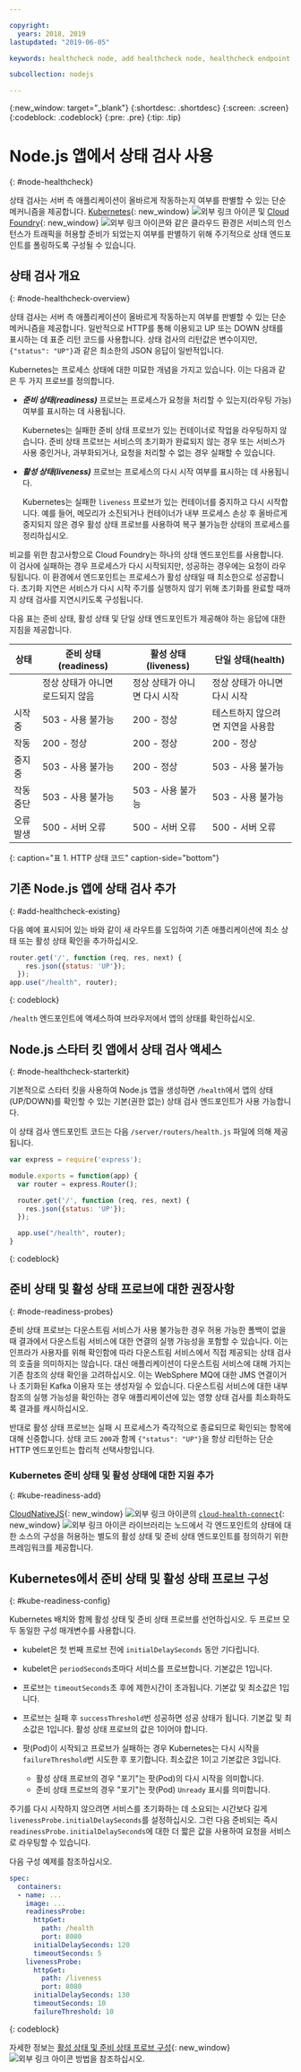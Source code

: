 ```yaml
---

copyright:
  years: 2018, 2019
lastupdated: "2019-06-05"

keywords: healthcheck node, add healthcheck node, healthcheck endpoint nodes, readiness node, liveness node, endpoint node, probes node, health check node

subcollection: nodejs

---
```


{:new_window: target="_blank"}
{:shortdesc: .shortdesc}
{:screen: .screen}
{:codeblock: .codeblock}
{:pre: .pre}
{:tip: .tip}

# Node.js 앱에서 상태 검사 사용
{: #node-healthcheck}

상태 검사는 서버 측 애플리케이션이 올바르게 작동하는지 여부를 판별할 수 있는 단순 메커니즘을 제공합니다. [Kubernetes](https://www.ibm.com/cloud/container-service){: new_window} ![외부 링크 아이콘](../icons/launch-glyph.svg "외부 링크 아이콘") 및 [Cloud Foundry](https://www.ibm.com/cloud/cloud-foundry){: new_window} ![외부 링크 아이콘](../icons/launch-glyph.svg "외부 링크 아이콘")와 같은 클라우드 환경은 서비스의 인스턴스가 트래픽을 허용할 준비가 되었는지 여부를 판별하기 위해 주기적으로 상태 엔드포인트를 폴링하도록 구성될 수 있습니다.

## 상태 검사 개요
{: #node-healthcheck-overview}

상태 검사는 서버 측 애플리케이션이 올바르게 작동하는지 여부를 판별할 수 있는 단순 메커니즘을 제공합니다. 일반적으로 HTTP를 통해 이용되고 UP 또는 DOWN 상태를 표시하는 데 표준 리턴 코드를 사용합니다. 상태 검사의 리턴값은 변수이지만, `{"status": "UP"}`과 같은 최소한의 JSON 응답이 일반적입니다.

Kubernetes는 프로세스 상태에 대한 미묘한 개념을 가지고 있습니다. 이는 다음과 같은 두 가지 프로브를 정의합니다.

- _**준비 상태(readiness)**_ 프로브는 프로세스가 요청을 처리할 수 있는지(라우팅 가능) 여부를 표시하는 데 사용됩니다.

  Kubernetes는 실패한 준비 상태 프로브가 있는 컨테이너로 작업을 라우팅하지 않습니다. 준비 상태 프로브는 서비스의 초기화가 완료되지 않는 경우 또는 서비스가 사용 중인거나, 과부화되거나, 요청을 처리할 수 없는 경우 실패할 수 있습니다.

- _**활성 상태(liveness)**_ 프로브는 프로세스의 다시 시작 여부를 표시하는 데 사용됩니다.

  Kubernetes는 실패한 `liveness` 프로브가 있는 컨테이너를 중지하고 다시 시작합니다. 예를 들어, 메모리가 소진되거나 컨테이너가 내부 프로세스 손상 후 올바르게 중지되지 않은 경우 활성 상태 프로브를 사용하여 복구 불가능한 상태의 프로세스를 정리하십시오.

비교를 위한 참고사항으로 Cloud Foundry는 하나의 상태 엔드포인트를 사용합니다. 이 검사에 실패하는 경우 프로세스가 다시 시작되지만, 성공하는 경우에는 요청이 라우팅됩니다. 이 환경에서 엔드포인트는 프로세스가 활성 상태일 때 최소한으로 성공합니다. 초기화 지연은 서비스가 다시 시작 주기를 실행하지 않기 위해 초기화를 완료할 때까지 상태 검사를 지연시키도록 구성됩니다.

다음 표는 준비 상태, 활성 상태 및 단일 상태 엔드포인트가 제공해야 하는 응답에 대한 지침을 제공합니다.

| 상태     | 준비 상태(readiness)        | 활성 상태(liveness)        | 단일 상태(health)         |
|----------|-----------------------------|----------------------------|---------------------------|
|          | 정상 상태가 아니면 로드되지 않음 | 정상 상태가 아니면 다시 시작 | 정상 상태가 아니면 다시 시작 |
| 시작 중  | 503 - 사용 불가능           | 200 - 정상                 | 테스트하지 않으려면 지연을 사용함 |
| 작동     | 200 - 정상                  | 200 - 정상                 | 200 - 정상                |
| 중지 중  | 503 - 사용 불가능           | 200 - 정상                 | 503 - 사용 불가능         |
| 작동 중단 | 503 - 사용 불가능          | 503 - 사용 불가능          | 503 - 사용 불가능         |
| 오류 발생 | 500 - 서버 오류            | 500 - 서버 오류            | 500 - 서버 오류           |
{: caption="표 1. HTTP 상태 코드" caption-side="bottom"}

## 기존 Node.js 앱에 상태 검사 추가
{: #add-healthcheck-existing}

다음 예에 표시되어 있는 바와 같이 새 라우트를 도입하여 기존 애플리케이션에 최소 상태 또는 활성 상태 확인을 추가하십시오.
```js
router.get('/', function (req, res, next) {
    res.json({status: 'UP'});
  });
app.use("/health", router);
```
{: codeblock}

`/health` 엔드포인트에 액세스하여 브라우저에서 앱의 상태를 확인하십시오.

## Node.js 스타터 킷 앱에서 상태 검사 액세스
{: #node-healthcheck-starterkit}

기본적으로 스타터 킷을 사용하여 Node.js 앱을 생성하면 `/health`에서 앱의 상태(UP/DOWN)를 확인할 수 있는 기본(권한 없는) 상태 검사 엔드포인트가 사용 가능합니다.

이 상태 검사 엔드포인트 코드는 다음 `/server/routers/health.js` 파일에 의해 제공됩니다.
```js
var express = require('express');

module.exports = function(app) {
  var router = express.Router();

  router.get('/', function (req, res, next) {
    res.json({status: 'UP'});
  });

  app.use("/health", router);
}
```
{: codeblock}

## 준비 상태 및 활성 상태 프로브에 대한 권장사항
{: #node-readiness-probes}

준비 상태 프로브는 다운스트림 서비스가 사용 불가능한 경우 허용 가능한 폴백이 없을 때 결과에서 다운스트림 서비스에 대한 연결의 실행 가능성을 포함할 수 있습니다. 이는 인프라가 사용자를 위해 확인함에 따라 다운스트림 서비스에서 직접 제공되는 상태 검사의 호출을 의미하지는 않습니다. 대신 애플리케이션이 다운스트림 서비스에 대해 가지는 기존 참조의 상태 확인을 고려하십시오. 이는 WebSphere MQ에 대한 JMS 연결이거나 초기화된 Kafka 이용자 또는 생성자일 수 있습니다. 다운스트림 서비스에 대한 내부 참조의 실행 가능성을 확인하는 경우 애플리케이션에 있는 영향 상태 검사를 최소화하도록 결과를 캐시하십시오.

반대로 활성 상태 프로브는 실패 시 프로세스가 즉각적으로 종료되므로 확인되는 항목에 대해 신중합니다. 상태 코드 `200`과 함께 `{"status": "UP"}`을 항상 리턴하는 단순 HTTP 엔드포인트는 합리적 선택사항입니다.

### Kubernetes 준비 상태 및 활성 상태에 대한 지원 추가
{: #kube-readiness-add}

[CloudNativeJS](https://github.com/cloudnativejs){: new_window} ![외부 링크 아이콘](../icons/launch-glyph.svg "외부 링크 아이콘")의 [`cloud-health-connect`](https://github.com/CloudNativeJS/cloud-health-connect){: new_window} ![외부 링크 아이콘](../icons/launch-glyph.svg "외부 링크 아이콘") 라이브러리는 노드에서 각 엔드포인트의 상태에 대한 소스의 구성을 허용하는 별도의 활성 상태 및 준비 상태 엔드포인트를 정의하기 위한 프레임워크를 제공합니다.

## Kubernetes에서 준비 상태 및 활성 상태 프로브 구성
{: #kube-readiness-config}

Kubernetes 배치와 함께 활성 상태 및 준비 상태 프로브를 선언하십시오. 두 프로브 모두 동일한 구성 매개변수를 사용합니다.

* kubelet은 첫 번째 프로브 전에 `initialDelaySeconds` 동안 기다립니다.

* kubelet은 `periodSeconds`초마다 서비스를 프로브합니다. 기본값은 1입니다.

* 프로브는 `timeoutSeconds`초 후에 제한시간이 초과됩니다. 기본값 및 최소값은 1입니다.

* 프로브는 실패 후 `successThreshold`번 성공하면 성공 상태가 됩니다. 기본값 및 최소값은 1입니다. 활성 상태 프로브의 값은 1이어야 합니다.

* 팟(Pod)이 시작되고 프로브가 실패하는 경우 Kubernetes는 다시 시작을 `failureThreshold`번 시도한 후 포기합니다. 최소값은 1이고 기본값은 3입니다.
    - 활성 상태 프로브의 경우 "포기"는 팟(Pod)의 다시 시작을 의미합니다.
    - 준비 상태 프로브의 경우 "포기"는 팟(Pod) `Unready` 표시를 의미합니다.

주기를 다시 시작하지 않으려면 서비스를 초기화하는 데 소요되는 시간보다 길게 `livenessProbe.initialDelaySeconds`를 설정하십시오. 그런 다음 준비되는 즉시 `readinessProbe.initialDelaySeconds`에 대한 더 짧은 값을 사용하여 요청을 서비스로 라우팅할 수 있습니다.

다음 구성 예제를 참조하십시오.
```yaml
spec:
  containers:
  - name: ...
    image: ...
    readinessProbe:
      httpGet:
        path: /health
        port: 8080
      initialDelaySeconds: 120
      timeoutSeconds: 5
    livenessProbe:
      httpGet:
        path: /liveness
        port: 8080
      initialDelaySeconds: 130
      timeoutSeconds: 10
      failureThreshold: 10
```
{: codeblock}

자세한 정보는 [활성 상태 및 준비 상태 프로브 구성](https://kubernetes.io/docs/tasks/configure-pod-container/configure-liveness-readiness-probes/){: new_window} ![외부 링크 아이콘](../icons/launch-glyph.svg "외부 링크 아이콘") 방법을 참조하십시오.
